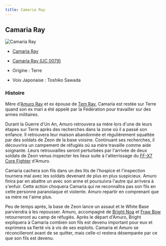 ```yaml
---
title: Camaria Ray
---
```



Camaria Ray
-----------




![Camaria Ray](/images/mini/images-stories-saga-msgundam-persos-_tb_x400_camaria-ray.png)
* [Camaria Ray](javascript:change_image_m('images/stories/saga/msgundam/persos/camaria-ray.png');)
* [Camaria Ray (UC 0079)](javascript:change_image_m('images/stories/saga/msgundam/images/camaria.jpg');)




* Origine : Terre
* Voix Japonaise : Toshiko Sawada


### Histoire


Mère d'[Amuro Ray](uc/mobile-suit-gundam/amuro-ray.html) et ex épouse de [Tem Ray](uc/mobile-suit-gundam/tem-ray.html), Camaria est restée sur Terre quand son ex mari a été appelé par la Fédération pour travailler sur des armes militaires. 


Durant la Guerre d'Un An, Amuro retrouvera sa mère lors d'une de leurs étapes sur Terre après des recherches dans la zone où il a passé son enfance. Il retrouvera leur maison abandonnée et régulièrement squattée par des soldats de Zeon de la base voisine. Continuant ses recherches, il découvrira un campement de réfugiés où sa mère travaille comme aide soignante. Leurs retrouvailles seront perturbées par l'arrivée de deux soldats de Zeon venus inspecter les lieux suite à l'atterrissage du [FF-X7 Core Fighter](uc/mobile-suit-gundam/ff-x7-core-fighter.html) d'Amuro. 


Camaria cachera son fils dans un des lits de l'hospice et l'inspection tournera mal avec les soldats devenant de plus en plus suspicieux. Amuro finira par en abattre un avec son arme et poursuivra l'autre qui arrivera à s'enfuir. Cette action choquera Camaria qui ne reconnaîtra pas son fils en cette personne paranoïaque et violente. Amuro repartir en comprenant que sa mère ne l'aime plus. 


Peu de temps après, la base de Zeon lance un assaut et le White Base parviendra à les repousser. Amuro, accompagné de [Bright Noa](uc/mobile-suit-gundam/bright-noa.html) et [Fraw Bow](uc/mobile-suit-gundam/fraw-bow.html) retourneront au camp de réfugiés. Après le départ d'Amuro, Bright expliquera à Camaria combien son fils est devenu important pour eux et exprimera sa fierté vis à vis de ses exploits. Camaria et Amuro se réconcilieront avant de se quitter, mais celle-ci restera désemparée par ce que son fils est devenu. 


